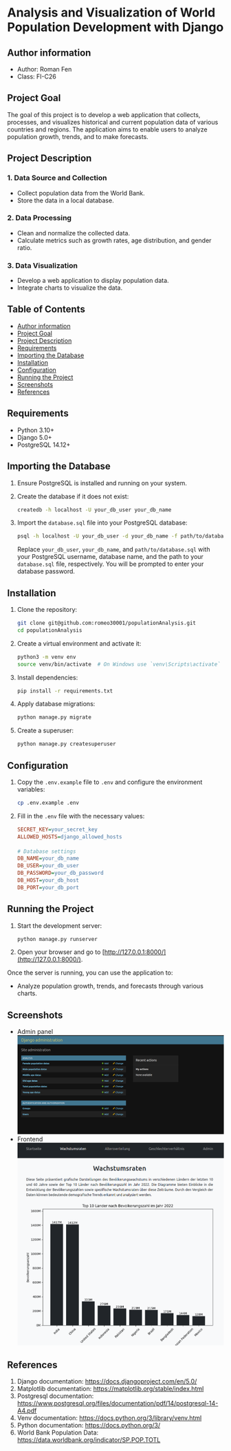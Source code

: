 # Analysis and Visualization of World Population Development with Django

## Author information
- Author: Roman Fen
- Class: FI-C26

## Project Goal
The goal of this project is to develop a web application that collects, processes, and visualizes historical and current population data of various countries and regions. The application aims to enable users to analyze population growth, trends, and to make forecasts.

## Project Description
### 1. Data Source and Collection
- Collect population data from the World Bank.
- Store the data in a local database.

### 2. Data Processing
- Clean and normalize the collected data.
- Calculate metrics such as growth rates, age distribution, and gender ratio.

### 3. Data Visualization
- Develop a web application to display population data.
- Integrate charts to visualize the data.

## Table of Contents
- [Author information](#author-information)
- [Project Goal](#project-goal)
- [Project Description](#project-description)
- [Requirements](#requirements)
- [Importing the Database](#importing-the-database)
- [Installation](#installation)
- [Configuration](#configuration)
- [Running the Project](#running-the-project)
- [Screenshots](#screenshots)
- [References](#references)


## Requirements
- Python 3.10+
- Django 5.0+
- PostgreSQL 14.12+

## Importing the Database
1. Ensure PostgreSQL is installed and running on your system.

2. Create the database if it does not exist:
    ```sh
    createdb -h localhost -U your_db_user your_db_name
    ```

3. Import the `database.sql` file into your PostgreSQL database:
    ```sh
    psql -h localhost -U your_db_user -d your_db_name -f path/to/database.sql
    ```
    Replace `your_db_user`, `your_db_name`, and `path/to/database.sql` with your PostgreSQL username, database name, and the path to your `database.sql` file, respectively. You will be prompted to enter your database password.

## Installation

1. Clone the repository:
    ```sh
    git clone git@github.com:romeo30001/populationAnalysis.git 
    cd populationAnalysis
    ```

2. Create a virtual environment and activate it:
    ```sh
    python3 -m venv env
    source venv/bin/activate  # On Windows use `venv\Scripts\activate`
    ```

3. Install dependencies:
    ```sh
    pip install -r requirements.txt
    ```

4. Apply database migrations:
    ```sh
    python manage.py migrate
    ```

5. Create a superuser:
    ```sh
    python manage.py createsuperuser
    ```


## Configuration
1. Copy the `.env.example` file to `.env` and configure the environment variables:
    ```sh
    cp .env.example .env
    ```

2. Fill in the `.env` file with the necessary values:
    ```ini
    SECRET_KEY=your_secret_key
    ALLOWED_HOSTS=django_allowed_hosts

    # Database settings
    DB_NAME=your_db_name
    DB_USER=your_db_user
    DB_PASSWORD=your_db_password
    DB_HOST=your_db_host
    DB_PORT=your_db_port
    ```

## Running the Project
1. Start the development server:
    ```sh
    python manage.py runserver
    ```

2. Open your browser and go to [http://127.0.0.1:8000/](http://127.0.0.1:8000/).


Once the server is running, you can use the application to:
- Analyze population growth, trends, and forecasts through various charts.

## Screenshots
- Admin panel
![admin-panel](images/admin-panel.png)
- Frontend
![frontend](images/frontend.png)


## References
1. Django documentation: https://docs.djangoproject.com/en/5.0/
2. Matplotlib documentation: https://matplotlib.org/stable/index.html
3. Postgresql documentation: https://www.postgresql.org/files/documentation/pdf/14/postgresql-14-A4.pdf
4. Venv documentation: https://docs.python.org/3/library/venv.html
5. Python documentation: https://docs.python.org/3/
6. World Bank Population Data: https://data.worldbank.org/indicator/SP.POP.TOTL